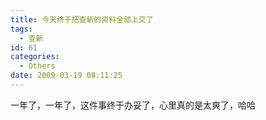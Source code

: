 ```yaml
---
title: 今天终于把查新的资料全部上交了
tags:
  - 查新
id: 61
categories:
  - Others
date: 2009-03-19 08:11:25
---
```


一年了，一年了，这件事终于办妥了，心里真的是太爽了，哈哈